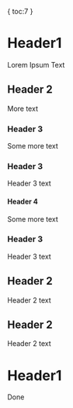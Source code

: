 {  toc:7  } 

# Header1
Lorem Ipsum Text

## Header 2
More text

### Header 3
Some more text

### Header 3
Header 3 text

#### Header 4
Some more text

### Header 3
Header 3 text

## Header 2
Header 2 text

## Header 2
Header 2 text

# Header1
Done
